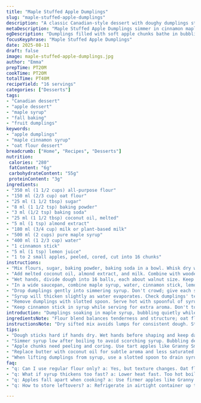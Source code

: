 ```yaml
---
title: "Maple Stuffed Apple Dumplings"
slug: "maple-stuffed-apple-dumplings"
description: "A classic Canadian-style dessert with doughy dumplings stuffed with apple chunks simmered in a bubbling maple cinnamon syrup. Using a blend of flour and oat flour for subtle texture. Baking powder and a bit of baking soda for the fluff. Butter replaced partially with coconut oil for aroma. Vanilla swapped for almond extract for nuttiness. Simmered syrup infused with cinnamon sticks and a dash of lemon juice for brightness. Dumplings soft, slightly chewy, soaking up syrup, apples tender but holding shape. Serve warm, drizzle syrup, vanilla ice cream optional but recommended."
metaDescription: "Maple Stuffed Apple Dumplings simmer in cinnamon maple syrup, tender apples wrapped in chewy dough, softened in warm buttery coconut aroma, ready to serve warm with ice cream."
ogDescription: "Dumplings filled with soft apple chunks bathe in bubbling cinnamon maple syrup. Sweet, tender, chewy texture meets subtle nuttiness, serve hot with optional ice cream."
focusKeyphrase: "Maple Stuffed Apple Dumplings"
date: 2025-08-11
draft: false
image: maple-stuffed-apple-dumplings.jpg
author: "Emma"
prepTime: PT20M
cookTime: PT20M
totalTime: PT40M
recipeYield: "16 servings"
categories: ["Desserts"]
tags:
- "Canadian dessert"
- "apple dessert"
- "maple syrup"
- "fall baking"
- "fruit dumplings"
keywords:
- "apple dumplings"
- "maple cinnamon syrup"
- "oat flour dessert"
breadcrumb: ["Home", "Recipes", "Desserts"]
nutrition: 
 calories: "280"
 fatContent: "6g"
 carbohydrateContent: "55g"
 proteinContent: "3g"
ingredients:
- "350 ml (1 1/2 cups) all-purpose flour"
- "150 ml (2/3 cup) oat flour"
- "25 ml (1 1/2 tbsp) sugar"
- "8 ml (1 1/2 tsp) baking powder"
- "3 ml (1/2 tsp) baking soda"
- "25 ml (1 1/2 tbsp) coconut oil, melted"
- "5 ml (1 tsp) almond extract"
- "180 ml (3/4 cup) milk or plant-based milk"
- "500 ml (2 cups) pure maple syrup"
- "400 ml (1 2/3 cup) water"
- "1 cinnamon stick"
- "5 ml (1 tsp) lemon juice"
- "1 to 2 small apples, peeled, cored, cut into 16 chunks"
instructions:
- "Mix flours, sugar, baking powder, baking soda in a bowl. Whisk dry well to prevent clumps, else lumps hide in dough."
- "Add melted coconut oil, almond extract, and milk. Combine with wooden spoon until shaggy dough forms. Should be sticky but manageable; too wet? Add flour; too stiff? Splash milk."
- "Wet hands, divide dough into 16 balls, each about walnut size. Keep fingers damp to stop sticking; dough clings like glue. Encase one apple chunk in each ball, seal well so filling doesn't escape during cooking."
- "In a wide saucepan, combine maple syrup, water, cinnamon stick, lemon juice. Bring to a steady boil over medium-high heat; deep amber bubbles mean syrup is lively, aromas floating."
- "Drop dumplings gently into simmering syrup. Don't crowd; give each space to float and plump. Cover, reduce heat to low simmer, let cook about 20 minutes. You want dumplings puffed, syrup gently bubbling; apples soft but not mushy inside."
- "Syrup will thicken slightly as water evaporates. Check dumplings' texture by pressing gently; they're done when springy and light, skins slightly translucent."
- "Remove dumplings with slotted spoon. Serve hot with spoonful of syrup. Vanilla ice cream or a dollop of crème fraîche tames sweetness and adds creaminess."
- "Keep cinnamon stick in syrup while serving for extra aroma. Don't toss it before all dumplings are done; subtle spice lifts flavor."
introduction: "Dumplings soaking in maple syrup, bubbling quietly while apple scent teases from inside. Tried many binds — flour blend gives crumb a bit of chew, oat flour adds rustic touch, no muffin soggy mess here. Adding baking soda alongside powder? Star move — subtle lift without bitterness. Switched vanilla for almond extract; gives nutty fragrance that cuts through sweetness. Simmering syrup with cinnamon stick and lemon juice? Lifts aroma into kitchen dream. Dumplings tender, syrup silky, apple chunks soft enough to melt yet holding shape. Serve steaming hot; ice cream optional but we always add. If syrup gets syrupy too fast, turn heat down. Watch dumplings, not clock. This is the kind of dessert that demands patience and attention but rewards with warmth and comfort."
ingredientsNote: "Flour blend balances tenderness and structure; oat flour brings texture and slight nuttiness, swaps okay like quinoa or spelt but adjust liquid as needed since absorption varies. Sugar scaled down to avoid overly sweet dough since syrup does the sweet work. Coconut oil instead of butter adds subtle fragrance and holds fat content with less saturated impact; can return to butter but watch melts. Almond extract powerful; if unavailable, vanilla extract works fine but flavor profile shifts. Milk can be dairy or plant-based without issue; thicker milks make dough richer but might change hydration slightly. Apples use tart varieties like Granny Smith for balance; sweeter apples may require less sugar in dough overall. Syrup and water ratio keeps sweetness balanced and reduces burning risk; too much syrup thickens too fast and dumplings stick on bottom."
instructionsNote: "Dry sifted mix avoids lumps for consistent dough. Stir carefully but thoroughly; overmix toughens dough but undermixing leaves clumps. Wet hands critical for shaping; dough sticks like glue, patience essential. Encase apples fully to avoid leakage during simmer — dough seals prevent syrup dilution and floppy dumplings. Simmer syrup with cinnamon stick and lemon juice for bright, spicy notes, not just maple sweetness. Watch for bubbled amber syrup not just high heat; too hot boils syrup too fast, dumplings cook unevenly. Dumplings done when gently pressed skin feels springy back but not raw. Removing with slotted spoon avoids syrup loss. Serve immediately as texture changes on cooling; dumplings get soggy and syrup thickens, losing delicate balance."
tips:
- "Dough sticks hard if hands dry. Wet hands before shaping and keep damp. Dough clings like glue. If too wet, add flour slowly; too stiff, splash milk. Texture matters here, chew good if balance right."
- "Simmer syrup low after boiling to avoid scorching syrup. Bubbling deep amber means ready. Cinnamon stick plus lemon juice brightens flavor balance. Don’t rush or turn heat too high or edges burn before inside cooks."
- "Apple chunks need peeling and coring. Use tart apples like Granny Smith to balance sweet maple. Chunk size matters small enough to encase but big enough to feel bite when eating. Big chunks cause uneven cooking."
- "Replace butter with coconut oil for subtle aroma and less saturated fat. Coconut melts faster; mix carefully to avoid greasy spots. Almond extract swaps vanilla’s sweetness—add cautiously; too much overpowers all other flavors."
- "When lifting dumplings from syrup, use a slotted spoon to drain syrup back to pot. Serve immediately to keep skins tender and syrup fluid. Cooling thickens syrup too fast, dumplings get soggy and lose gentle chew."
faq:
- "q: Can I use regular flour only? a: Yes, but texture changes. Oat flour adds subtle nuttiness and chew. Use flour alone, dough might feel tighter. Adjust milk to balance hydration; watch dough stickiness."
- "q: What if syrup thickens too fast? a: Lower heat fast. Too hot boils off water quick. Stir syrup gently, keep heat medium-low after boil. Adding water adjustment helps if syrup burns or sticks to pan bottom."
- "q: Apples fall apart when cooking? a: Use firmer apples like Granny Smith. Smaller chunks cook evenly but avoid overcooking. Dumplings might need less simmer time, check firmness by light press. Avoid mushy mess."
- "q: How to store leftovers? a: Refrigerate in airtight container up to 2 days. Reheat gently in syrup or microwave with splash water. Avoid leave out too long; texture changes, syrup thickens, dumplings get dense over time."

---
```

